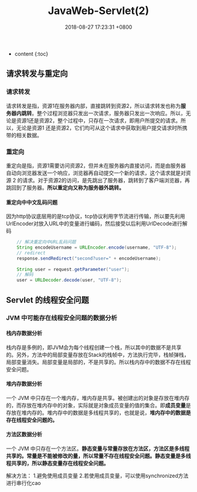 ﻿---
layout: post
title:  "JavaWeb-Servlet(2)"
date:   2018-08-27 17:23:31 +0800
categories: JavaWeb
tags: 转发与重定向 线程安全
---

* content
{:toc}

## 请求转发与重定向
### 请求转发
请求转发是指，资源1在服务器内部，直接跳转到资源2，所以请求转发也称为**服务器内跳转**。整个过程浏览器只发出一次请求，服务器只发出一次响应。所以，无论是资源1还是资源2，整个过程中，只存在一次请求，即用户所提交的请求。所以，无论是资源1 还是资源2，它们均可从这个请求中获取到用户提交请求时所携带的相关数据。


### 重定向
重定向是指，资源1需要访问资源2，但并未在服务器内直接访问，而是由服务器自动向浏览器发送一个响应，浏览器再自动提交一个新的请求，这个请求就是对资源 2 的请求。对于资源2的访问，是先跳出了服务器，跳转到了客户端浏览器，再跳回到了服务器。**所以重定向又称为服务器外跳转。**

#### 重定向中中文乱码问题
因为http协议底层用的是tcp协议，tcp协议利用字节流进行传输，所以要先利用UrlEncoder对放入URL中的变量进行编码，然后接受以后利用UrlDecode进行解码
```java
    // 解决重定向中URL乱码问题
	String encodeUsername = URLEncoder.encode(username, "UTF-8");
    // redirect
	response.sendRedirect("second?user=" + encodeUsername);
	
	String user = request.getParameter("user");
	// 解码
	user = URLDecoder.decode(user, "UTF-8");
```

## Servlet 的线程安全问题
### JVM 中可能存在线程安全问题的数据分析
#### 栈内存数据分析
栈内存是多例的，即JVM会为每个线程创建一个栈，所以其中的数据不是共享的。另外，方法中的局部变量存放在Stack的栈帧中，方法执行完毕，栈帧弹栈，局部变量消失。局部变量是局部的，不是共享的。所以栈内存中的数据不存在线程安全问题。
#### 堆内存数据分析
一个 JVM 中只存在一个堆内存，堆内存是共享。被创建出的对象是存放在堆内存的，而存放在堆内存中的对象，实际就是对象成员变量的值的集合。即**成员变量**是存放在堆内存的。堆内存中的数据是多线程共享的，也就是说，**堆内存中的数据是存在线程安全问题的。**
#### 方法区数据分析
一个 JVM 中只存在一个方法区。**静态变量与常量存放在方法区，方法区是多线程共享的。常量是不能被修改的量，所以常量不存在线程安全问题。静态变量是多线程共享的，所以静态变量存在线程安全问题。**

解决方法：
1.避免使用成员变量
2.若使用成员变量，可以使用synchronized方法进行串行化cao



